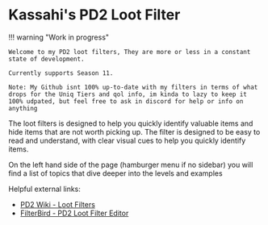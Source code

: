 # Kassahi's PD2 Loot Filter

!!! warning "Work in progress"

    Welcome to my PD2 loot filters, They are more or less in a constant state of development.

    Currently supports Season 11.

    Note: My Github isnt 100% up-to-date with my filters in terms of what drops for the Uniq Tiers and qol info, im kinda to lazy to keep it 100% udpated, but feel free to ask in discord for help or info on anything

The loot filters is designed to help you quickly identify valuable items and hide items that are not worth picking up. The filter is designed to be easy to read and understand, with clear visual cues to help you quickly identify items.

On the left hand side of the page (hamburger menu if no sidebar) you will find a list of topics that dive deeper into the levels and examples

Helpful external links:

-   [PD2 Wiki - Loot Filters](https://wiki.projectdiablo2.com/wiki/Item_Filtering)
-   [FilterBird - PD2 Loot Filter Editor](https://betweenwalls.github.io/filterbird/?v=PD2)
